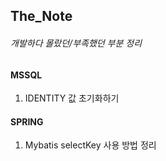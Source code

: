 ## The_Note
###### 개발하다 몰랐던/부족했던 부분 정리


#### MSSQL
1. IDENTITY 값 초기화하기


#### SPRING
1. Mybatis selectKey 사용 방법 정리
